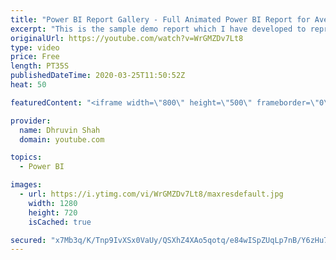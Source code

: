 ```yaml
---
title: "Power BI Report Gallery - Full Animated Power BI Report for Average Sunshine by Continent"
excerpt: "This is the sample demo report which I have developed to represent the average sunshine by different continent, country and city.  This is the sample Power BI report for the demo purpose. The data source used for this demo is below. https://en.wikipedia.org/wiki/List_of_cities_by_sunshine_duration"
originalUrl: https://youtube.com/watch?v=WrGMZDv7Lt8
type: video
price: Free
length: PT35S
publishedDateTime: 2020-03-25T11:50:52Z
heat: 50

featuredContent: "<iframe width=\"800\" height=\"500\" frameborder=\"0\" src=\"https://www.youtube.com/embed/WrGMZDv7Lt8\" allow=\"accelerometer; autoplay; encrypted-media; gyroscope; picture-in-picture\" allowfullscreen></iframe>"

provider:
  name: Dhruvin Shah
  domain: youtube.com

topics:
  - Power BI

images:
  - url: https://i.ytimg.com/vi/WrGMZDv7Lt8/maxresdefault.jpg
    width: 1280
    height: 720
    isCached: true

secured: "x7Mb3q/K/Tnp9IvXSx0VaUy/QSXhZ4XAo5qotq/e84wISpZUqLp7nB/Y6zHu7b+bXImkAV0+GrnDV5ziPZH057IafHJzspfe0sXEOJXwZqhxaz19qCE6zlQ4V1ILoDcIzzOEoMPQ0YsoibqH5hyWPsy0d7SBIZ6UvSEE2JzHn8q6djsnUBVFb4HLpy9sbT4eqAMmG8nGkd7R4P5sheZ3BFBzgWCN6qIfo9ByQmXgV63ocmooXE1yFqvWvpFHjda3CH+emJZKwdXPvMcBiH6PObBgPhEkAvZSitsrLQX9KpYJtgxcvf7fGukxHGAXpnGbBA0/CzqjSZMwPCR7nCTVy0nafjN6p706FWnofydajAmczXXkJmj63j80oocQ6a8ELXOUeu42yV8YRR9k3CGInBB73Ke1rwTMHqZeC7QjE9Q=;dZDEG5oLJiOfne1aXe10tg=="
---
```


